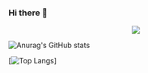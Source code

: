 ### Hi there 👋

<!--
**AdiEcho/AdiEcho** is a ✨ _special_ ✨ repository because its `README.md` (this file) appears on your GitHub profile.

Here are some ideas to get you started:

- 🔭 I’m currently working on ...
- 🌱 I’m currently learning ...
- 👯 I’m looking to collaborate on ...
- 🤔 I’m looking for help with ...
- 💬 Ask me about ...
- 📫 How to reach me: ...
- 😄 Pronouns: ...
- ⚡ Fun fact: ...
-->
<p align="center"> 
   <img alingn="center" src="https://profile-counter.glitch.me/AdiEcho/count.svg" />
</p>


![Anurag's GitHub stats](https://github-readme-stats.vercel.app/api?username=AdiEcho&count_private=true&show_icons=true&theme=react)

[![Top Langs](https://github-readme-stats.vercel.app/api/top-langs/?username=AdiEcho&count_private=true&layout=compact&hide=html,css&theme=react)]

